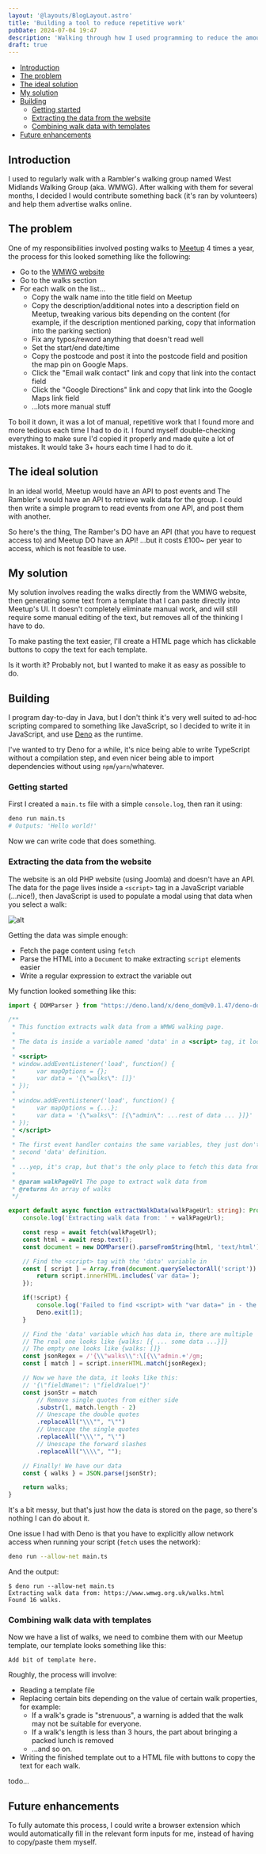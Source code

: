 ```yaml
---
layout: '@layouts/BlogLayout.astro'
title: 'Building a tool to reduce repetitive work'
pubDate: 2024-07-04 19:47
description: 'Walking through how I used programming to reduce the amount of repetitive work I have to do.'
draft: true
---
```


- [Introduction](#introduction)
- [The problem](#the-problem)
- [The ideal solution](#the-ideal-solution)
- [My solution](#my-solution)
- [Building](#building)
  - [Getting started](#getting-started)
  - [Extracting the data from the website](#extracting-the-data-from-the-website)
  - [Combining walk data with templates](#combining-walk-data-with-templates)
- [Future enhancements](#future-enhancements)


## Introduction

I used to regularly walk with a Rambler's walking group named West Midlands Walking Group (aka. WMWG). After walking with them for several months, I decided I would contribute something back (it's ran by volunteers) and help them advertise walks online.

## The problem

One of my responsibilities involved posting walks to [Meetup](https://www.meetup.com) 4 times a year, the process for this looked something like the following:
- Go to the [WMWG website](https://www.wmwg.org.uk)
- Go to the walks section
- For each walk on the list...
  - Copy the walk name into the title field on Meetup
  - Copy the description/additional notes into a description field on Meetup, tweaking various bits depending on the content (for example, if the description mentioned parking, copy that information into the parking section)
  - Fix any typos/reword anything that doesn't read well
  - Set the start/end date/time
  - Copy the postcode and post it into the postcode field and position the map pin on Google Maps.
  - Click the "Email walk contact" link and copy that link into the contact field
  - Click the "Google Directions" link and copy that link into the Google Maps link field
  - ...lots more manual stuff

To boil it down, it was a lot of manual, repetitive work that I found more and more tedious each time I had to do it. I found myself double-checking everything to make sure I'd copied it properly and made quite a lot of mistakes. It would take 3+ hours each time I had to do it.

## The ideal solution

In an ideal world, Meetup would have an API to post events and The Rambler's would have an API to retrieve walk data for the group. I could then write a simple program to read events from one API, and post them with another.

So here's the thing, The Ramber's DO have an API (that you have to request access to) and Meetup DO have an API! ...but it costs £100~ per year to access, which is not feasible to use.

## My solution

My solution involves reading the walks directly from the WMWG website, then generating some text from a template that I can paste directly into Meetup's UI. It doesn't completely eliminate manual work, and will still require some manual editing of the text, but removes all of the thinking I have to do.

To make pasting the text easier, I'll create a HTML page which has clickable buttons to copy the text for each template.

Is it worth it? Probably not, but I wanted to make it as easy as possible to do.

## Building

I program day-to-day in Java, but I don't think it's very well suited to ad-hoc scripting compared to something like JavaScript, so I decided to write it in JavaScript, and use [Deno](https://deno.com/) as the runtime.

I've wanted to try Deno for a while, it's nice being able to write TypeScript without a compilation step, and even nicer being able to import dependencies without using `npm`/`yarn`/whatever.

### Getting started

First I created a `main.ts` file with a simple `console.log`, then ran it using:

```bash
deno run main.ts
# Outputs: 'Hello world!'
```

Now we can write code that does something.

### Extracting the data from the website

The website is an old PHP website (using Joomla) and doesn't have an API. The data for the page lives inside a `<script>` tag in a JavaScript variable (...nice!), then JavaScript is used to populate a modal using that data when you select a walk:

![alt](../../../../assets/images/wmwg-article/walk-selection.png)

Getting the data was simple enough:
- Fetch the page content using `fetch`
- Parse the HTML into a `Document` to make extracting `script` elements easier
- Write a regular expression to extract the variable out

My function looked something like this:

```ts
import { DOMParser } from "https://deno.land/x/deno_dom@v0.1.47/deno-dom-wasm.ts";

/**
 * This function extracts walk data from a WMWG walking page. 
 * 
 * The data is inside a variable named 'data' in a <script> tag, it looks like this:
 * 
 * <script>
 * window.addEventListener('load', function() {
 *      var mapOptions = {};
 *      var data = '{\"walks\": []}'
 * });
 * 
 * window.addEventListener('load', function() {
 *      var mapOptions = {...};
 *      var data = '{\"walks\": [{\"admin\": ...rest of data ... }]}'
 * });
 * </script>
 * 
 * The first event handler contains the same variables, they just don't have any data in, we're looking specifically for the 
 * second 'data' definition.
 * 
 * ...yep, it's crap, but that's the only place to fetch this data from.
 * 
 * @param walkPageUrl The page to extract walk data from
 * @returns An array of walks
 */

export default async function extractWalkData(walkPageUrl: string): Promise<Array<Walk>> {
    console.log('Extracting walk data from: ' + walkPageUrl);

    const resp = await fetch(walkPageUrl);
    const html = await resp.text();
    const document = new DOMParser().parseFromString(html, 'text/html');

    // Find the <script> tag with the 'data' variable in
    const [ script ] = Array.from(document.querySelectorAll('script')).filter(script => {
        return script.innerHTML.includes(`var data=`);
    });

    if(!script) {
        console.log('Failed to find <script> with "var data=" in - the page HTML may have changed.');
        Deno.exit(1);
    }

    // Find the 'data' variable which has data in, there are multiple 'data' variables in this script block, but only one of them has data in.
    // The real one looks like {walks: [{ ... some data ...}]}
    // The empty one looks like {walks: []}
    const jsonRegex = /'{\\"walks\\":\[{\\"admin.+'/gm;
    const [ match ] = script.innerHTML.match(jsonRegex);

    // Now we have the data, it looks like this:
    // '{\"fieldName\": \"fieldValue\"}'
    const jsonStr = match
        // Remove single quotes from either side
        .substr(1, match.length - 2)
        // Unescape the double quotes
        .replaceAll("\\\"", "\"")
        // Unescape the single quotes
        .replaceAll("\\\'", "\'")
        // Unescape the forward slashes
        .replaceAll("\\\\", "");

    // Finally! We have our data
    const { walks } = JSON.parse(jsonStr);

    return walks;
}
```

It's a bit messy, but that's just how the data is stored on the page, so there's nothing I can do about it.

One issue I had with Deno is that you have to explicitly allow network access when running your script (`fetch` uses the network):

```bash
deno run --allow-net main.ts
```

And the output:

```
$ deno run --allow-net main.ts 
Extracting walk data from: https://www.wmwg.org.uk/walks.html
Found 16 walks.
```

### Combining walk data with templates

Now we have a list of walks, we need to combine them with our Meetup template, our template looks something like this:

```
Add bit of template here.
```

Roughly, the process will involve:
- Reading a template file
- Replacing certain bits depending on the value of certain walk properties, for example:
  - If a walk's grade is "strenuous", a warning is added that the walk may not be suitable for everyone.
  - If a walk's length is less than 3 hours, the part about bringing a packed lunch is removed
  - ...and so on.
- Writing the finished template out to a HTML file with buttons to copy the text for each walk.

todo...

## Future enhancements

To fully automate this process, I could write a browser extension which would automatically fill in the relevant form inputs for me, instead of having to copy/paste them myself.